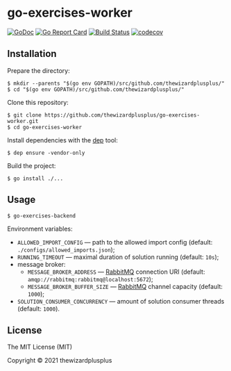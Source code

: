 # go-exercises-worker

[![GoDoc](https://godoc.org/github.com/thewizardplusplus/go-exercises-worker?status.svg)](https://godoc.org/github.com/thewizardplusplus/go-exercises-worker)
[![Go Report Card](https://goreportcard.com/badge/github.com/thewizardplusplus/go-exercises-worker)](https://goreportcard.com/report/github.com/thewizardplusplus/go-exercises-worker)
[![Build Status](https://travis-ci.com/thewizardplusplus/go-exercises-worker.svg?branch=master)](https://travis-ci.com/thewizardplusplus/go-exercises-worker)
[![codecov](https://codecov.io/gh/thewizardplusplus/go-exercises-worker/branch/master/graph/badge.svg)](https://codecov.io/gh/thewizardplusplus/go-exercises-worker)

## Installation

Prepare the directory:

```
$ mkdir --parents "$(go env GOPATH)/src/github.com/thewizardplusplus/"
$ cd "$(go env GOPATH)/src/github.com/thewizardplusplus/"
```

Clone this repository:

```
$ git clone https://github.com/thewizardplusplus/go-exercises-worker.git
$ cd go-exercises-worker
```

Install dependencies with the [dep](https://golang.github.io/dep/) tool:

```
$ dep ensure -vendor-only
```

Build the project:

```
$ go install ./...
```

## Usage

```
$ go-exercises-backend
```

Environment variables:

- `ALLOWED_IMPORT_CONFIG` &mdash; path to the allowed import config (default: `./configs/allowed_imports.json`);
- `RUNNING_TIMEOUT` &mdash; maximal duration of solution running (default: `10s`);
- message broker:
  - `MESSAGE_BROKER_ADDRESS` &mdash; [RabbitMQ](https://www.rabbitmq.com/) connection URI (default: `amqp://rabbitmq:rabbitmq@localhost:5672`);
  - `MESSAGE_BROKER_BUFFER_SIZE` &mdash; [RabbitMQ](https://www.rabbitmq.com/) channel capacity (default: `1000`);
- `SOLUTION_CONSUMER_CONCURRENCY` &mdash; amount of solution consumer threads (default: `1000`).

## License

The MIT License (MIT)

Copyright &copy; 2021 thewizardplusplus
